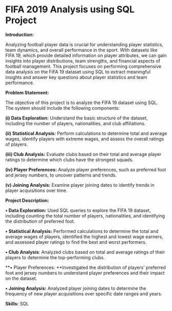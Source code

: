 # FIFA 2019 Analysis using SQL Project

**Introduction:**

Analyzing football player data is crucial for understanding player statistics, team dynamics, and overall performance in the sport. With datasets like FIFA 19, which provide detailed information on player attributes, we can gain insights into player distributions, team strengths, and financial aspects of football management. This project focuses on performing comprehensive data analysis on the FIFA 19 dataset using SQL to extract meaningful insights and answer key questions about player statistics and team performance.

**Problem Statement:**

The objective of this project is to analyze the FIFA 19 dataset using SQL. The system should include the following components:

**(i) Data Exploration:** Understand the basic structure of the dataset, including the number of players, nationalities, and club affiliations.

**(ii) Statistical Analysis:** Perform calculations to determine total and average wages, identify players with extreme wages, and assess the overall ratings of players.

**(iii) Club Analysis:** Evaluate clubs based on their total and average player ratings to determine which clubs have the strongest squads.

**(iv) Player Preferences:** Analyze player preferences, such as preferred foot and jersey numbers, to uncover patterns and trends.

**(v) Joining Analysis:** Examine player joining dates to identify trends in player acquisitions over time.

**Project Description:**

**• Data Exploration:** Used SQL queries to explore the FIFA 19 dataset, including counting the total number of players, nationalities, and identifying the distribution of preferred foot.

**• Statistical Analysis:** Performed calculations to determine the total and average wages of players, identified the highest and lowest wage earners, and assessed player ratings to find the best and worst performers.

**• Club Analysis**: Analyzed clubs based on total and average ratings of their players to determine the top-performing clubs.

**• Player Preferences: **Investigated the distribution of players’ preferred foot and jersey numbers to understand player preferences and their impact on the dataset.

**• Joining Analysis:** Analyzed player joining dates to determine the frequency of new player acquisitions over specific date ranges and years.

**Skills:** SQL
